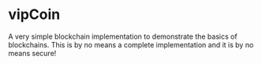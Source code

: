 # vipCoin

A very simple blockchain implementation to demonstrate the basics of blockchains. This is by no means a complete implementation and it is by no means secure!
